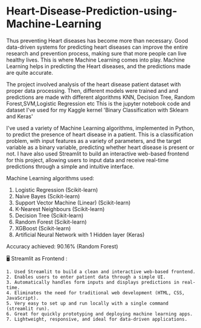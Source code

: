 # Heart-Disease-Prediction-using-Machine-Learning
Thus preventing Heart diseases has become more than necessary. Good data-driven systems for predicting heart diseases can improve the entire research and prevention process, making sure that more people can live healthy lives. This is where Machine Learning comes into play. Machine Learning helps in predicting the Heart diseases, and the predictions made are quite accurate.

The project involved analysis of the heart disease patient dataset with proper data processing. Then, different models were trained and and predictions are made with different algorithms KNN, Decision Tree, Random Forest,SVM,Logistic Regression etc
This is the jupyter notebook code and dataset I've used for my Kaggle kernel 'Binary Classification with Sklearn and Keras'

I've used a variety of Machine Learning algorithms, implemented in Python, to predict the presence of heart disease in a patient. This is a classification problem, with input features as a variety of parameters, and the target variable as a binary variable, predicting whether heart disease is present or not.
I have also used Streamlit to build an interactive web-based frontend for this project, allowing users to input data and receive real-time predictions through a simple and intuitive interface.

Machine Learning algorithms used:

1. Logistic Regression (Scikit-learn)
2. Naive Bayes (Scikit-learn)
3. Support Vector Machine (Linear) (Scikit-learn)
4. K-Nearest Neighbours (Scikit-learn)
5. Decision Tree (Scikit-learn)
6. Random Forest (Scikit-learn)
7. XGBoost (Scikit-learn)
8. Artificial Neural Network with 1 Hidden layer (Keras)

Accuracy achieved: 90.16% (Random Forest)

🖥️ Streamlit as Frontend :

    1. Used Streamlit to build a clean and interactive web-based frontend.
    2. Enables users to enter patient data through a simple UI.
    3. Automatically handles form inputs and displays predictions in real-time.
    4. Eliminates the need for traditional web development (HTML, CSS, JavaScript).
    5. Very easy to set up and run locally with a single command (streamlit run).
    6. Great for quickly prototyping and deploying machine learning apps.
    7. Lightweight, responsive, and ideal for data-driven applications.
    

